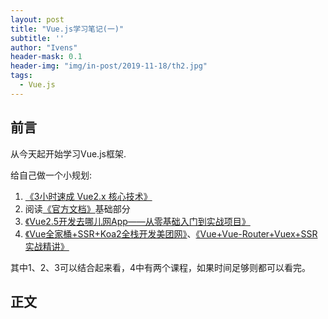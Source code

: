 ```yaml
---
layout: post
title: "Vue.js学习笔记(一)"
subtitle: ''
author: "Ivens"
header-mask: 0.1
header-img: "img/in-post/2019-11-18/th2.jpg"
tags:
  - Vue.js
---
```


## 前言

从今天起开始学习Vue.js框架.

给自己做一个小规划:
1. [《3小时速成 Vue2.x 核心技术》](https://www.imooc.com/learn/1091)
2. 阅读[《官方文档》](https://cn.vuejs.org/v2/guide/)基础部分
3. [《Vue2.5开发去哪儿网App——从零基础入门到实战项目》](https://coding.imooc.com/class/chapter/203.html#Anchor)
4. [《Vue全家桶+SSR+Koa2全栈开发美团网》](https://coding.imooc.com/class/chapter/203.html#Anchor)、[《Vue+Vue-Router+Vuex+SSR实战精讲》](https://coding.imooc.com/class/chapter/196.html#Anchor)

其中1、2、3可以结合起来看，4中有两个课程，如果时间足够则都可以看完。

## 正文

